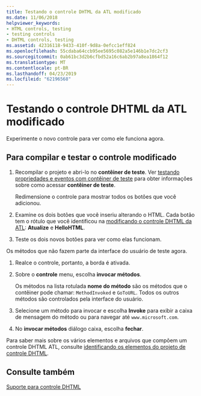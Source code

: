 ```yaml
---
title: Testando o controle DHTML da ATL modificado
ms.date: 11/06/2018
helpviewer_keywords:
- HTML controls, testing
- testing controls
- DHTML controls, testing
ms.assetid: 42316118-9433-410f-9d8a-0efcc1eff824
ms.openlocfilehash: 55cdaba64ccb95ee5695c082a5e146b1e7dc2cf3
ms.sourcegitcommit: 0ab61bc3d2b6cfbd52a16c6ab2b97a8ea1864f12
ms.translationtype: MT
ms.contentlocale: pt-BR
ms.lasthandoff: 04/23/2019
ms.locfileid: "62196568"
---
```

# <a name="testing-the-modified-atl-dhtml-control"></a>Testando o controle DHTML da ATL modificado

Experimente o novo controle para ver como ele funciona agora.

## <a name="to-build-and-test-the-modified-control"></a>Para compilar e testar o controle modificado

1. Recompilar o projeto e abri-lo no **contêiner de teste**. Ver [testando propriedades e eventos com contêiner de teste](../mfc/testing-properties-and-events-with-test-container.md) para obter informações sobre como acessar **contêiner de teste**.

   Redimensione o controle para mostrar todos os botões que você adicionou.

1. Examine os dois botões que você inseriu alterando o HTML. Cada botão tem o rótulo que você identificou na [modificando o controle DHTML da ATL](../atl/modifying-the-atl-dhtml-control.md): **Atualize** e **HelloHTML**.

1. Teste os dois novos botões para ver como elas funcionam.

Os métodos que não fazem parte da interface do usuário de teste agora.

1. Realce o controle, portanto, a borda é ativada.

1. Sobre o **controle** menu, escolha **invocar métodos**.

   Os métodos na lista rotulada **nome do método** são os métodos que o contêiner pode chamar: `MethodInvoked` e `GoToURL`. Todos os outros métodos são controlados pela interface do usuário.

1. Selecione um método para invocar e escolha **Invoke** para exibir a caixa de mensagem do método ou para navegar até `www.microsoft.com`.

1. No **invocar métodos** diálogo caixa, escolha **fechar**.

Para saber mais sobre os vários elementos e arquivos que compõem um controle DHTML ATL, consulte [identificando os elementos do projeto de controle DHTML](../atl/identifying-the-elements-of-the-dhtml-control-project.md).

## <a name="see-also"></a>Consulte também

[Suporte para controle DHTML](../atl/atl-support-for-dhtml-controls.md)
